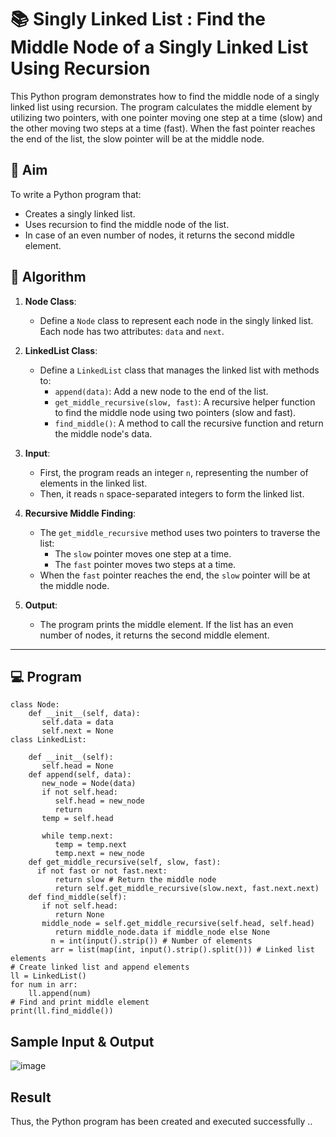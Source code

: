 # 📚 Singly Linked List : Find the Middle Node of a Singly Linked List Using Recursion

This Python program demonstrates how to find the middle node of a singly linked list using recursion. The program calculates the middle element by utilizing two pointers, with one pointer moving one step at a time (slow) and the other moving two steps at a time (fast). When the fast pointer reaches the end of the list, the slow pointer will be at the middle node.

## 🎯 Aim

To write a Python program that:
- Creates a singly linked list.
- Uses recursion to find the middle node of the list.
- In case of an even number of nodes, it returns the second middle element.

## 🧠 Algorithm

1. **Node Class**: 
   - Define a `Node` class to represent each node in the singly linked list. Each node has two attributes: `data` and `next`.
   
2. **LinkedList Class**:
   - Define a `LinkedList` class that manages the linked list with methods to:
     - `append(data)`: Add a new node to the end of the list.
     - `get_middle_recursive(slow, fast)`: A recursive helper function to find the middle node using two pointers (slow and fast).
     - `find_middle()`: A method to call the recursive function and return the middle node's data.

3. **Input**:
   - First, the program reads an integer `n`, representing the number of elements in the linked list.
   - Then, it reads `n` space-separated integers to form the linked list.

4. **Recursive Middle Finding**:
   - The `get_middle_recursive` method uses two pointers to traverse the list:
     - The `slow` pointer moves one step at a time.
     - The `fast` pointer moves two steps at a time.
   - When the `fast` pointer reaches the end, the `slow` pointer will be at the middle node.

5. **Output**:
   - The program prints the middle element. If the list has an even number of nodes, it returns the second middle element.

---

## 💻 Program
```
class Node:
    def __init__(self, data):
       self.data = data
       self.next = None
class LinkedList:
 
    def __init__(self):
       self.head = None
    def append(self, data):
       new_node = Node(data)
       if not self.head:
          self.head = new_node
          return
       temp = self.head

       while temp.next:
          temp = temp.next
          temp.next = new_node
    def get_middle_recursive(self, slow, fast):
      if not fast or not fast.next:
          return slow # Return the middle node
          return self.get_middle_recursive(slow.next, fast.next.next)
    def find_middle(self):
       if not self.head:
          return None
       middle_node = self.get_middle_recursive(self.head, self.head)
          return middle_node.data if middle_node else None
         n = int(input().strip()) # Number of elements
         arr = list(map(int, input().strip().split())) # Linked list elements
# Create linked list and append elements
ll = LinkedList()
for num in arr:
    ll.append(num)
# Find and print middle element
print(ll.find_middle())
```

## Sample Input & Output
![image](https://github.com/user-attachments/assets/754e4ca2-9cb9-49a4-9345-101f53b61140)

## Result
Thus, the Python program has been created and executed successfully ..


